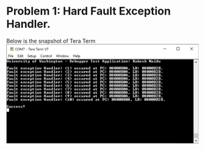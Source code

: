 # Problem 1: Hard Fault Exception Handler.
Below is the snapshot of Tera Term
![Tera Term Snapshot](https://github.com/ranaidu/embsys320/blob/main/images/HardfaultException.png)
